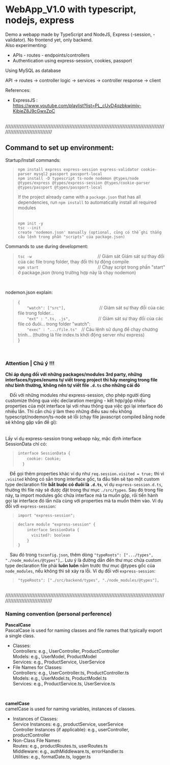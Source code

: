 # WebApp_V1.0 with typescript, nodejs, express

Demo a webapp made by TypeScript and NodeJS, Express (-session, -validator). No frontend yet, only backend.  
Also experimenting:  
- APIs - routes - endpoints/controllers  
- Authentication using express-session, cookies, passport  

Using MySQL as database  

API -> routes -> controller logic -> services -> controller response -> client   

References:  
- ExpressJS :  
https://www.youtube.com/playlist?list=PL_cUvD4qzbkwjmjy-KjbieZ8J9cGwxZpC  
  
<br>  
////////////////////////////////////////////////////////////////////////////////////////////////////////////////////////////////  
<br>  
  
## Command to set up environment:

Startup/Install commands:  
>`npm install express express-session express-validator cookie-parser mysql2 passport passport-local`  
>`npm install -D typescript ts-node nodemon @types/node @types/express @types/express-session @types/cookie-parser @types/passport @types/passport-local`  
>  
>If the project already came with a `package.json` that has all dependencies, run `npm install` to automatically install all required modules  
><br>  
>`npm init -y`  
>`tsc --init`  
>`create 'nodemon.json' manually (optional, cũng có thể ghi thẳng câu lệnh trong phần "scripts" của package.json)`  

Commands to use during development:  

>`tsc -w`&emsp;&emsp;&emsp;&emsp;&emsp;&emsp;&emsp;&emsp;&emsp;&emsp;&emsp;&emsp;&emsp;&emsp;&ensp;&nbsp;// Giám sát Giám sát sự thay đổi của các file trong folder, thay đổi thì tự động compile  
>`npm start`&emsp;&emsp;&emsp;&emsp;&emsp;&emsp;&emsp;&emsp;&emsp;&emsp;&emsp;&emsp;&emsp;&nbsp;// Chạy script trong phần "start" ở package.json (trong trường hợp này là chạy nodemon)

<br>

nodemon.json explain:
>{  
>&emsp;&emsp;`"watch": ["src"],`&emsp;&emsp;&emsp;&emsp;&emsp;&emsp;&emsp;&nbsp;&nbsp;// Giám sát sự thay đổi của các file trong folder...  
>&emsp;&emsp;`"ext" : ".ts, .js",`&emsp;&emsp;&emsp;&emsp;&emsp;&emsp;&nbsp;// Giám sát sự thay đổi của các file có đuôi... trong folder "watch":  
>&emsp;&emsp;`"exec" : ".../file.ts"`&emsp;// Câu lệnh sử dụng để chạy chương trình... (thường là file index.ts khởi động server như express)  
>}
  
<br>  
  
### Attention | Chú ý !!!  
**Chỉ áp dụng đối với những packages/modules 3rd party, những interfaces/types/enums tự viết trong project thì hãy merging trong file như bình thường, không nên tự viết file `.d.ts` cho những cái đó**  

&emsp;Đối với những modules như express-session, cho phép người dùng customize thông qua việc declaration merging - kết hợp/gộp nhiều properties của một interface lại với nhau thông qua việc gọi lại interface đó nhiều lần. Thì cần chú ý làm theo những điều sau nếu không typescript/nodemon/ts-node sẽ lỗi (chạy file javascript compiled bằng node sẽ không gặp vấn đề gì):  
<br>  
Lấy ví dụ express-session trong webapp này, mặc định interface SessionData chỉ có:  
>`interface SessionData {`  
>&emsp;&emsp;`cookie: Cookie;`    
>&emsp;`}`  
  
&emsp;Để gọi thêm properties khác ví dụ như `req.session.visited = true;` thì vì `.visited` không có sẵn trong interface gốc, ta đầu tiên sẽ tạo một custom type declaration file **bắt buộc có đuôi là `.d.ts`**, ví dụ `express-session.d.ts`, thường thì file này sẽ được đặt trong thư mục `./src/types`. Sau đó trong file này, ta import modules gốc chứa interface mà ta muốn gộp, rồi tiến hành gọi lại interface đó lần nữa cùng với properties mà ta muốn thêm vào. Ví dụ đối với `express-session`:  
>`import "express-session";`  
  
>`declare module "express-session" {`  
>&emsp;&emsp;`interface SessionData {`  
>&emsp;&emsp;&emsp;`visited?: boolean`  
>&emsp;&emsp;`}`  
>`}`  
  
&emsp;Sau đó trong `tsconfig.json`, thêm dòng `"typeRoots": [".../types", "./node_modules/@types"],`. Lưu ý là đường dẫn đến thư mục chứa custom type declaration file phải **luôn luôn** nằm trước thư mục @types gốc của `node_modules`, nếu không thì sẽ xảy ra lỗi. Ví dụ đối với `express-session`:  
>`"typeRoots": ["./src/backend/types", "./node_modules/@types"],`  
  
<br>  
////////////////////////////////////////////////////////////////////////////////////////////////////////////////////////////////  
<br>  
  
### Naming convention (personal perference)  
**PascalCase**   
PascalCase is used for naming classes and file names that typically export a single class.  
- Classes:  
Controllers: e.g., UserController, ProductController  
Models: e.g., UserModel, ProductModel  
Services: e.g., ProductService, UserService  
- File Names for Classes:  
Controllers: e.g., UserController.ts, ProductController.ts  
Models: e.g., UserModel.ts, ProductModel.ts  
Services: e.g., ProductService.ts, UserService.ts  
  
<br>  
  
**camelCase**  
camelCase is used for naming variables, instances of classes.  
- Instances of Classes:  
Service Instances: e.g., productService, userService  
Controller Instances (if applicable): e.g., userController, productController  
- Non-Class File Names:  
Routes: e.g., productRoutes.ts, userRoutes.ts  
Middleware: e.g., authMiddleware.ts, errorHandler.ts  
Utilities: e.g., formatDate.ts, logger.ts  
